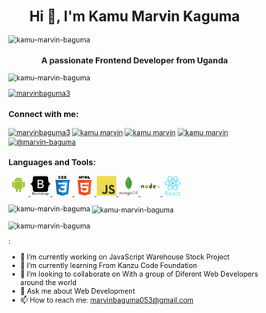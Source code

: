 <h1 align="center">Hi 👋, I'm Kamu Marvin Kaguma</h1>
<img align="center" src="[https://github-readme-streak-stats.herokuapp.com/?user=kamu-marvin-baguma&](https://lh3.googleusercontent.com/pw/AJFCJaW6GWrSjoeSFWX1O9qN9q5k64SYNiQFKGmasirTnRJKEwb_MDxGKuakOeGxqm8XgHA3kC9GExd3zGQOLcbDAmNr64lzPWqKpc2_ss4TY7chCXcCJ_ugrMprfGc3dtFpvtsoqZIggLVn6z1tkdLRGUujH9o35AM3aHybZklvP5792kDcV5B-AS6m_FhryCBDP-8aItu93Gu8O4z8-dCyC7bvKEceEsKjE1OUivYqRqT9Ofhz4_LpdwIM5e3Z8vC0FV1J4uAoYJkyS4JcLshDkDIkWY-7QcbNVb_7eawXBsVnSth0aOU0Saw9B9ov0m96lke8_p1BsteXea3HKoUhp4EXRQHpR7ErYrAnoIHbxlYUL0NZYol7hs9TDf--IWxsYZw4h0wag0eoT2VtaSIRNVvApeFM99_abahZlcBvyO7H_aOXtrdqAyykDpn4p1mc0CelGl49-ZXAfKx9S8PVU5aR1qp0QV6B5-_4iVbJ0PGUvs9q4muvlbAVK66OMwOlHrRpdvT_9TLfPaGl7nuOGH0G4jq6noiYy7qgVRJYVeMu64Ov5bampz6Sg6wMRFrJBJacv-buuH1pWG_sZ8lgM8NksFFdQ0pajyZFGbUuYqh65eMtL0fdoRsPTqENs0hxRUS8aQlEw7wzHv_O1JdmxH2uM46Y8U_Aqe1wa6z5cSsO-qkzQiS8kxjNfoxQjZSzhZ13aSTmPvgG2bFqSj0u7XXoRqJlxoq7xjW7Yl-dY1UKVbuArSe1v8oVJVRXKG2bjtqpqgbF0Nflifi9wNa-rvTIISkftQnZtSpf872Rub5b_GaVqDKyvolromXnAGLPHJNw4TAbnj_vkq4cjNmWb-UJv09ztJO_LvV9-Jz9Wc_sik3uMRFlFmq6SNKTC50PZ_VUEYWjifpeJoneucrKC1nBTA=w285-h618-s-no?authuser=0)" alt="kamu-marvin-baguma" />
<h3 align="center">A passionate Frontend <span color='orangered'>Developer</span>  from Uganda</h3>


<p align="left"> <img src="https://komarev.com/ghpvc/?username=kamu-marvin-baguma&label=Profile%20views&color=0e75b6&style=flat" alt="kamu-marvin-baguma" /> </p>

<p align="left"> <a href="https://twitter.com/marvinbaguma3" target="blank"><img src="https://img.shields.io/twitter/follow/marvinbaguma3?logo=twitter&style=for-the-badge" alt="marvinbaguma3" /></a> </p>


<h3 align="left">Connect with me:</h3>
<p align="left">
<a href="https://twitter.com/marvinbaguma3" target="blank"><img align="center" src="https://raw.githubusercontent.com/rahuldkjain/github-profile-readme-generator/master/src/images/icons/Social/twitter.svg" alt="marvinbaguma3" height="30" width="40" /></a>
<a href="https://linkedin.com/in/kamu marvin" target="blank"><img align="center" src="https://raw.githubusercontent.com/rahuldkjain/github-profile-readme-generator/master/src/images/icons/Social/linked-in-alt.svg" alt="kamu marvin" height="30" width="40" /></a>
<a href="https://fb.com/kamu marvin" target="blank"><img align="center" src="https://raw.githubusercontent.com/rahuldkjain/github-profile-readme-generator/master/src/images/icons/Social/facebook.svg" alt="kamu marvin" height="30" width="40" /></a>
<a href="https://instagram.com/kamu marvin" target="blank"><img align="center" src="https://raw.githubusercontent.com/rahuldkjain/github-profile-readme-generator/master/src/images/icons/Social/instagram.svg" alt="kamu marvin" height="30" width="40" /></a>
<a href="https://medium.com/@marvin-baguma" target="blank"><img align="center" src="https://raw.githubusercontent.com/rahuldkjain/github-profile-readme-generator/master/src/images/icons/Social/medium.svg" alt="@marvin-baguma" height="30" width="40" /></a>
</p>

<h3 align="left">Languages and Tools:</h3>
<p align="left"> <a href="https://developer.android.com" target="_blank" rel="noreferrer"> <img src="https://raw.githubusercontent.com/devicons/devicon/master/icons/android/android-original-wordmark.svg" alt="android" width="40" height="40"/> </a> <a href="https://getbootstrap.com" target="_blank" rel="noreferrer"> <img src="https://raw.githubusercontent.com/devicons/devicon/master/icons/bootstrap/bootstrap-plain-wordmark.svg" alt="bootstrap" width="40" height="40"/> </a> <a href="https://www.w3schools.com/css/" target="_blank" rel="noreferrer"> <img src="https://raw.githubusercontent.com/devicons/devicon/master/icons/css3/css3-original-wordmark.svg" alt="css3" width="40" height="40"/> </a> <a href="https://www.w3.org/html/" target="_blank" rel="noreferrer"> <img src="https://raw.githubusercontent.com/devicons/devicon/master/icons/html5/html5-original-wordmark.svg" alt="html5" width="40" height="40"/> </a> <a href="https://developer.mozilla.org/en-US/docs/Web/JavaScript" target="_blank" rel="noreferrer"> <img src="https://raw.githubusercontent.com/devicons/devicon/master/icons/javascript/javascript-original.svg" alt="javascript" width="40" height="40"/> </a> <a href="https://www.mongodb.com/" target="_blank" rel="noreferrer"> <img src="https://raw.githubusercontent.com/devicons/devicon/master/icons/mongodb/mongodb-original-wordmark.svg" alt="mongodb" width="40" height="40"/> </a> <a href="https://nodejs.org" target="_blank" rel="noreferrer"> <img src="https://raw.githubusercontent.com/devicons/devicon/master/icons/nodejs/nodejs-original-wordmark.svg" alt="nodejs" width="40" height="40"/> </a> <a href="https://reactjs.org/" target="_blank" rel="noreferrer"> <img src="https://raw.githubusercontent.com/devicons/devicon/master/icons/react/react-original-wordmark.svg" alt="react" width="40" height="40"/> </a> </p>

<p><img align="left" src="https://github-readme-stats.vercel.app/api/top-langs?username=kamu-marvin-baguma&show_icons=true&locale=en&layout=compact" alt="kamu-marvin-baguma" /></p>

<p>&nbsp;<img align="center" src="https://github-readme-stats.vercel.app/api?username=kamu-marvin-baguma&show_icons=true&locale=en" alt="kamu-marvin-baguma" /></p>

<p><img align="center" src="https://github-readme-streak-stats.herokuapp.com/?user=kamu-marvin-baguma&" alt="kamu-marvin-baguma" /></p>


:

- 🔭 I’m currently working on JavaScript Warehouse Stock Project
- 🌱 I’m currently learning From  Kanzu Code Foundation
- 👯 I’m looking to collaborate on With a group of Diferent Web Developers around the world
- 💬 Ask me about Web Development
- 📫 How to reach me: marvinbaguma053@gmail.com

